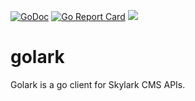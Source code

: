 [![GoDoc](https://godoc.org/github.com/SoMuchForSubtlety/golark?status.svg)](https://godoc.org/github.com/SoMuchForSubtlety/golark)
[![Go Report Card](https://goreportcard.com/badge/github.com/SoMuchForSubtlety/golark)](https://goreportcard.com/report/github.com/SoMuchForSubtlety/golark)
![](https://github.com/SoMuchForSubtlety/golark/workflows/Test/badge.svg)

# golark

Golark is a go client for Skylark CMS APIs.
